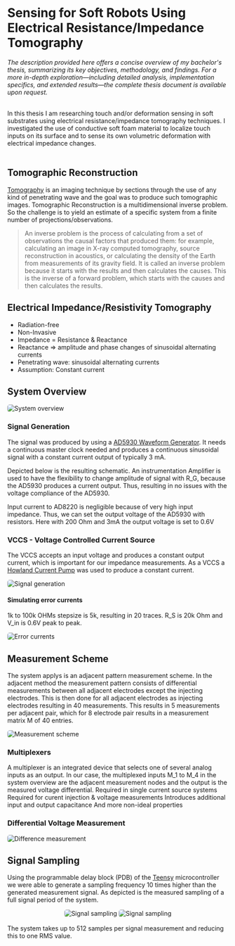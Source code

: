 # Sensing for Soft Robots Using Electrical Resistance/Impedance Tomography

_The description provided here offers a concise overview of my bachelor's thesis, summarizing its key objectives, methodology, and findings. For a more in-depth exploration—including detailed analysis, implementation specifics, and extended results—the complete thesis document is available upon request._

<br>
In this thesis I am researching touch and/or deformation sensing in soft substrates using electrical resistance/impedance tomography techniques.
I investigated the use of conductive soft foam material to localize touch inputs on its surface and to sense its own volumetric deformation with electrical impedance changes.
<br/><br/>

## Tomographic Reconstruction

[Tomography](https://en.wikipedia.org/wiki/Tomography) is an imaging technique by sections through the use of any kind of penetrating wave and the goal was to produce such tomographic images.
Tomographic Reconstruction is a multidimensional inverse problem. So the challenge is to yield an estimate of a specific system from a finite number of projections/observations.

> An inverse problem is the process of calculating from a set of observations the causal factors that produced them: for example, calculating an image in X-ray computed tomography, source reconstruction in acoustics, or calculating the density of the Earth from measurements of its gravity field. It is called an inverse problem because it starts with the results and then calculates the causes. This is the inverse of a forward problem, which starts with the causes and then calculates the results.

## Electrical Impedance/Resistivity Tomography

- Radiation-free
- Non-Invasive
- Impedance = Resistance & Reactance
- Reactance => amplitude and phase changes of sinusoidal alternating currents
- Penetrating wave: sinusoidal alternating currents
- Assumption: Constant current

## System Overview

<img class="w-full md:w-1/2"  style="overflow:hidden;  display: block; margin: 0 auto; border-radius: 5px" src="../images/soft_system.png" alt="System overview" />

### Signal Generation

The signal was produced by using a [AD5930 Waveform Generator](https://www.analog.com/en/products/ad5930.html). It needs a continuous master clock needed and produces a continuous sinusoidal signal
with a constant current output of typically 3 mA.

Depicted below is the resulting schematic. An instrumentation Amplifier is used to have the flexibility to change amplitude of signal with R_G, because the
AD5930 produces a current output. Thus, resulting in no issues with the voltage compliance of the AD5930.

Input current to AD8220 is negligible because of very high input impedance. Thus, we can set the output voltage of the AD5930 with resistors.
Here with 200 Ohm and 3mA the output voltage is set to 0.6V

### VCCS - Voltage Controlled Current Source

The VCCS accepts an input voltage and produces a constant output current, which is important for our impedance measurements.
As a VCCS a [Howland Current Pump](https://www.allaboutcircuits.com/technical-articles/the-howland-current-pump/) was used to produce a constant current.

<img class="w-full md:w-1/2"  style="overflow:hidden;  display: block; margin: 0 auto; border-radius: 5px" src="../images/signal_gen.png" alt="Signal generation" >

#### Simulating error currents

1k to 100k OHMs stepsize is 5k, resulting in 20 traces. R_S is 20k Ohm and V_in is 0.6V peak to peak.

<img class="w-full md:w-1/2"  style="overflow:hidden;  display: block; margin: 0 auto; border-radius: 5px" src="../images/error_currents.png" alt="Error currents" >

## Measurement Scheme

The system applys is an adjacent pattern measurement scheme. In the adjacent method the measurement pattern consists of differential measurements between all adjacent electrodes except the injecting electrodes. This is then done for all adjacent electrodes as injecting electrodes resulting in 40 measurements. This results in 5 measurements per adjacent pair, which for 8 electrode pair results in a measurement matrix M of 40 entries.

<img class="w-full md:w-2/3"  style="overflow:hidden;  display: block; margin: 0 auto; border-radius: 5px" src="../images/measure_scheme.png" alt="Measurement scheme" >

### Multiplexers

A multiplexer is an integrated device that selects one of several analog inputs as an output.
In our case, the multiplexed inputs M_1 to M_4 in the system overview are the adjacent measurement nodes and the output is the measured voltage differential.
Required in single current source systems
Required for curent injection & voltage measurements
Introduces additional input and output capacitance
And more non-ideal properties

### Differential Voltage Measurement

<img class="w-full md:w-1/2"  style="overflow:hidden;  display: block; margin: 0 auto; border-radius: 5px" src="../images/diff_measure.png" alt="Difference measurement" >

## Signal Sampling

Using the programmable delay block (PDB) of the [Teensy](https://www.pjrc.com/teensy/) microcontroller we were able to generate a sampling frequency 10 times higher than the generated measurement signal.
As depicted is the measured sampling of a full signal period of the system.

<p align="center" >
  <img class="w-full md:w-1/3"  style="overflow:hidden;  ; margin: 0 auto; border-radius: 5px" src="../images/sampled_signal.png" alt="Signal sampling" >
  <img class="w-full md:w-1/3"  style="overflow:hidden;  ; margin: 0 auto; border-radius: 5px" src="../images/sampled_signal_2.png" alt="Signal sampling" >
</p>

The system takes up to 512 samples per signal measurement and reducing this to one RMS value.
